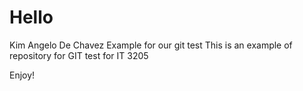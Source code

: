 # Hello
Kim Angelo De Chavez Example for our git test
This is an example of repository for GIT test for IT 3205

Enjoy!